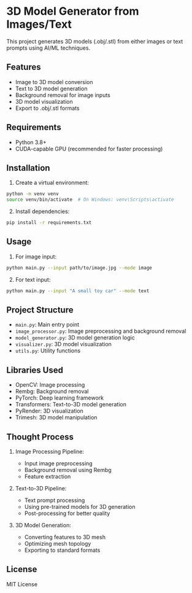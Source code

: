 # 3D Model Generator from Images/Text

This project generates 3D models (.obj/.stl) from either images or text prompts using AI/ML techniques.

## Features

- Image to 3D model conversion
- Text to 3D model generation
- Background removal for image inputs
- 3D model visualization
- Export to .obj/.stl formats

## Requirements

- Python 3.8+
- CUDA-capable GPU (recommended for faster processing)

## Installation

1. Create a virtual environment:
```bash
python -m venv venv
source venv/bin/activate  # On Windows: venv\Scripts\activate
```

2. Install dependencies:
```bash
pip install -r requirements.txt
```

## Usage

1. For image input:
```bash
python main.py --input path/to/image.jpg --mode image
```

2. For text input:
```bash
python main.py --input "A small toy car" --mode text
```

## Project Structure

- `main.py`: Main entry point
- `image_processor.py`: Image preprocessing and background removal
- `model_generator.py`: 3D model generation logic
- `visualizer.py`: 3D model visualization
- `utils.py`: Utility functions

## Libraries Used

- OpenCV: Image processing
- Rembg: Background removal
- PyTorch: Deep learning framework
- Transformers: Text-to-3D model generation
- PyRender: 3D visualization
- Trimesh: 3D model manipulation

## Thought Process

1. Image Processing Pipeline:
   - Input image preprocessing
   - Background removal using Rembg
   - Feature extraction

2. Text-to-3D Pipeline:
   - Text prompt processing
   - Using pre-trained models for 3D generation
   - Post-processing for better quality

3. 3D Model Generation:
   - Converting features to 3D mesh
   - Optimizing mesh topology
   - Exporting to standard formats

## License

MIT License